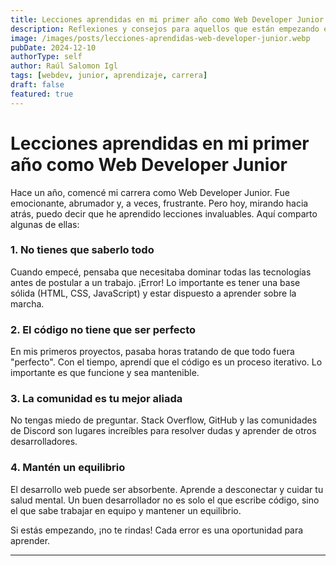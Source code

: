 ```yaml
---
title: Lecciones aprendidas en mi primer año como Web Developer Junior
description: Reflexiones y consejos para aquellos que están empezando en el mundo del desarrollo web.
image: /images/posts/lecciones-aprendidas-web-developer-junior.webp
pubDate: 2024-12-10
authorType: self
author: Raúl Salomon Igl
tags: [webdev, junior, aprendizaje, carrera]
draft: false
featured: true
---
```


# Lecciones aprendidas en mi primer año como Web Developer Junior

Hace un año, comencé mi carrera como Web Developer Junior. Fue emocionante, abrumador y, a veces, frustrante. Pero hoy, mirando hacia atrás, puedo decir que he aprendido lecciones invaluables. Aquí comparto algunas de ellas:

### 1. **No tienes que saberlo todo**

Cuando empecé, pensaba que necesitaba dominar todas las tecnologías antes de postular a un trabajo. ¡Error! Lo importante es tener una base sólida (HTML, CSS, JavaScript) y estar dispuesto a aprender sobre la marcha.

### 2. **El código no tiene que ser perfecto**

En mis primeros proyectos, pasaba horas tratando de que todo fuera "perfecto". Con el tiempo, aprendí que el código es un proceso iterativo. Lo importante es que funcione y sea mantenible.

### 3. **La comunidad es tu mejor aliada**

No tengas miedo de preguntar. Stack Overflow, GitHub y las comunidades de Discord son lugares increíbles para resolver dudas y aprender de otros desarrolladores.

### 4. **Mantén un equilibrio**

El desarrollo web puede ser absorbente. Aprende a desconectar y cuidar tu salud mental. Un buen desarrollador no es solo el que escribe código, sino el que sabe trabajar en equipo y mantener un equilibrio.

Si estás empezando, ¡no te rindas! Cada error es una oportunidad para aprender.

---
